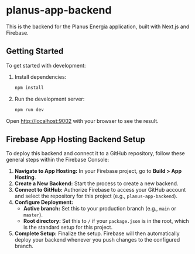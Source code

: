 # planus-app-backend

This is the backend for the Planus Energia application, built with Next.js and Firebase.

## Getting Started

To get started with development:

1.  Install dependencies:
    ```bash
    npm install
    ```
2.  Run the development server:
    ```bash
    npm run dev
    ```

Open [http://localhost:9002](http://localhost:9002) with your browser to see the result.

## Firebase App Hosting Backend Setup

To deploy this backend and connect it to a GitHub repository, follow these general steps within the Firebase Console:

1.  **Navigate to App Hosting:** In your Firebase project, go to **Build > App Hosting**.
2.  **Create a New Backend:** Start the process to create a new backend.
3.  **Connect to GitHub:** Authorize Firebase to access your GitHub account and select the repository for this project (e.g., `planus-app-backend`).
4.  **Configure Deployment:**
    *   **Active branch:** Set this to your production branch (e.g., `main` or `master`).
    *   **Root directory:** Set this to `/` if your `package.json` is in the root, which is the standard setup for this project.
5.  **Complete Setup:** Finalize the setup. Firebase will then automatically deploy your backend whenever you push changes to the configured branch.
